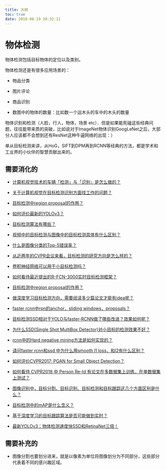 ```yaml
---
title: 大纲
toc: true
date: 2018-08-19 20:32:11
---
```


# 物体检测

物体检测包括目标物体的定位以及类别。

物体检测还是有很多应用场景的：

- 物品分类
- 图片评论
- 商品识别


- 数图中的物体的数量：比如数一个运木头的车中的木头的数量






物体识别和检测（人脸，行人，物体，场景 etc）．但是如果能死磕这些经典问题，往往能带来质的突破，比如说对于ImageNet物体识别GoogLeNet之后，大部分人应该都不会想到还有ResNet这种牛逼网络的出现：）




单从目标检测来讲，从HoG，SIFT到DPM再到RCNN等经典的方法，都是学术和工业界的小伙伴的智慧贡献出来的。


## 需要消化的

- [计算机视觉技术的车辆「检测」与「识别」是怎么做的？](https://www.zhihu.com/question/48979623)
- [关于计算机视觉在目标检测识别方面找工作的问题？](https://www.zhihu.com/question/280572062)
- [目标检测中region proposal的作用？](https://www.zhihu.com/question/265345106)
- [如何评价最新的YOLOv3？](https://www.zhihu.com/question/269909535)
- [目标检测算法有哪些？](https://www.zhihu.com/question/53438706)
- [视频中的目标检测与图像中的目标检测具体有什么区别？](https://www.zhihu.com/question/52185576)

- [什么是图像分类的Top-5错误率？](https://www.zhihu.com/question/36463511)
- [从近两年的CVPR会议来看，目标检测的研究方向是怎么样的？](https://www.zhihu.com/question/34223049)
- [卷积神经网络可以用于小目标检测吗？](https://www.zhihu.com/question/49722539)
- [如何看待最近提出的R-FCN-3000实时目标检测框架？](https://www.zhihu.com/question/263942659)
- [目标检测中region proposal的作用？](https://www.zhihu.com/question/265345106)
- [做深度学习目标检测方向，需要阅读多少篇论文才能有idea呢？](https://www.zhihu.com/question/269813298)
- [faster rcnn中rpn的anchor，sliding windows，proposals？](https://www.zhihu.com/question/42205480)
- [目标检测SSD相对于YOLO与faster-RCNN做了哪些改进？效果如何呢？](https://www.zhihu.com/question/50910763)
- [为什么SSD(Single Shot MultiBox Detector)对小目标的检测效果不好？](https://www.zhihu.com/question/49455386)
- [rcnn中的Hard negative mining方法是如何实现的？](https://www.zhihu.com/question/46292829)
- [请问faster rcnn和ssd 中为什么用smooth l1 loss，和l2有什么区别？](https://www.zhihu.com/question/58200555)
- [如何评价CVPR2017: PGAN for Small Object Detection？](https://www.zhihu.com/question/64861580)
- [如何看待 CVPR2018 中 Person Re-Id 有论文在多数据集上训练，在单数据集上测试？](https://www.zhihu.com/question/284968715)



- [图像识别中，目标分割、目标识别、目标检测和目标跟踪这几个方面区别是什么？](https://www.zhihu.com/question/36500536)
- [目标检测中的mAP是什么含义？](https://www.zhihu.com/question/53405779)

- [基于深度学习的目标跟踪算法是否可能做到实时？](https://www.zhihu.com/question/59623472)

- [最新YOLOv3：物体检测速度快SSD和RetinaNet三倍！](https://zhuanlan.zhihu.com/p/34997279)

## 需要补充的

- 图像分割也要划分进来，就是以像素为单位将图像划分为不同部分，这些部分代表着不同的感兴趣区域。
